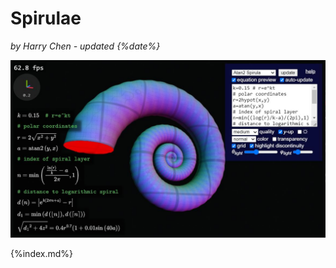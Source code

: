 <h1><a style='color:inherit;text-decoration:none' href="https://harry7557558.github.io/spirulae/">Spirulae</a></h1>

*by Harry Chen - updated {%date%}*

[![spirulae.jpg](home/spirulae.jpg)](https://harry7557558.github.io/spirulae/implicit3/)

{%index.md%}